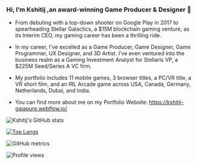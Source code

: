 ### Hi, I’m Kshitij ,an award-winning Game Producer & Designer 👋

- From debuting with a top-down shooter on Google Play in 2017 to spearheading Stellar Galactics, a $15M blockchain gaming venture, as its Interim CEO, my gaming career has been a thrilling ride.

- In my career, I've excelled as a Game Producer, Game Designer, Game Programmer, UX Designer, and 3D Artist. I’ve even ventured into the business realm as a Gaming Investment Analyst for Stellaris VP, a $225M Seed/Series A VC firm.

- My portfolio includes 11 mobile games, 3 browser titles, a PC/VR title, a VR short film, and an IRL Arcade game across USA, Canada, Germany, Netherlands, Dubai, and India.
- You can find more about me on my Portfolio Website: https://kshitij-gajapure.webflow.io/


![Kshitij's GitHub stats](https://github-readme-stats.vercel.app/api?username=Kshitij08&show_icons=true&count_private=true&include_all_commits=true)

[![Top Langs](https://github-readme-stats.vercel.app/api/top-langs/?username=Kshitij08&layout=compact)](https://github.com/Kshitij08/github-readme-stats)

![GitHub metrics](https://metrics.lecoq.io/Kshitij08)  

![Profile views](https://gpvc.arturio.dev/Kshitij08)  

